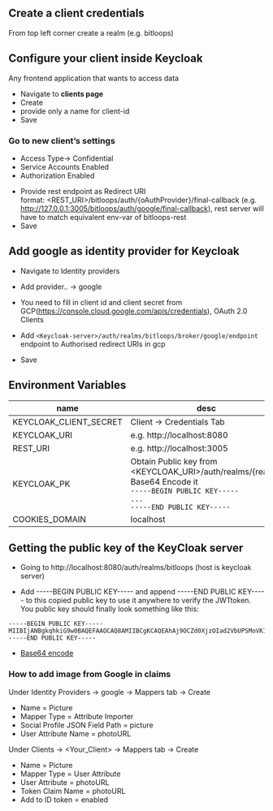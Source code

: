 ## Create a client credentials

From top left corner create a realm (e.g. bitloops)

## Configure your client inside Keycloak

Any frontend application that wants to access data

- Navigate to **clients page**
- Create
- provide only a name for client-id
- Save

### Go to new client’s **settings**

- Access Type-> Confidential
- Service Accounts Enabled
- Authorization Enabled

<!-- Finally provide a Redirect URI (uri of frontend app) and Save   -->

- Provide rest endpoint as Redirect URI  
  format: <REST_URI>/bitloops/auth/{oAuthProvider}/final-callback
  (e.g. http://127.0.0.1:3005/bitloops/auth/google/final-callback), rest server will have to match equivalent env-var of bitloops-rest
- Save
  <!-- We will use client ID and client Secret(From Credentials Tab of client) -->

## Add google as identity provider for Keycloak

- Navigate to Identity providers
- Add provider.. -> google
- You need to fill in client id and client secret from GCP(https://console.cloud.google.com/apis/credentials), OAuth 2.0 Clients
- Add `<Keycloak-server>/auth/realms/bitloops/broker/google/endpoint` endpoint to Authorised redirect URIs in gcp

- Save

## Environment Variables

| name                   | desc                                                                                                                                                          |
| ---------------------- | ------------------------------------------------------------------------------------------------------------------------------------------------------------- |
| KEYCLOAK_CLIENT_SECRET | Client -> Credentials Tab                                                                                                                                     |
| KEYCLOAK_URI           | e.g. http://localhost:8080                                                                                                                                    |
| REST_URI               | e.g. http://localhost:3005                                                                                                                                    |
| KEYCLOAK_PK            | Obtain Public key from <KEYCLOAK_URI>/auth/realms/{realm}, <br/>Base64 Encode it <br/>`-----BEGIN PUBLIC KEY-----` <br/>`...`<br/>`-----END PUBLIC KEY----- ` |
| COOKIES_DOMAIN         | localhost                                                                                                                                                     |

## Getting the public key of the KeyCloak server

- Going to http://localhost:8080/auth/realms/bitloops (host is keycloak server)

- Add -----BEGIN PUBLIC KEY----- and append -----END PUBLIC KEY----- to this copied public key to use it anywhere to verify the JWTtoken. You public key should finally look something like this:

```nodejs
-----BEGIN PUBLIC KEY-----
MIIBIjANBgkqhkiG9w0BAQEFAAOCAQ8AMIIBCgKCAQEAhAj9OCZd0XjzOIad2VbUPSMoVK1X8hdD2Ad+jUXCzhZJf0RaN6B+79AW5jSgceAgyAtLXiBayLlaqSjZM6oyti9gc2M2BXzoDKLye+Tgpftd72Zreb4HpwKGpVrJ3H3Ip5DNLSD4a1ovAJ6Sahjb8z34T8c1OCnf5j70Y7i9t3y/j076XIUU4vWpAhI9LRAOkSLqDUE5L/ZdPmwTgK91Dy1fxUQ4d02Ly4MTwV2+4OaEHhIfDSvakLBeg4jLGOSxLY0y38DocYzMXe0exJXkLxqHKMznpgGrbps0TPfSK0c3q2PxQLczCD3n63HxbN8U9FPyGeMrz59PPpkwIDAQAB
-----END PUBLIC KEY-----
```

- [Base64 encode](https://www.base64encode.org/)

### How to add image from Google in claims

Under Identity Providers -> google -> Mappers tab -> Create

- Name = Picture
- Mapper Type = Attribute Importer
- Social Profile JSON Field Path = picture
- User Attribute Name = photoURL

Under Clients -> <Your_Client> -> Mappers tab -> Create

- Name = Picture
- Mapper Type = User Attribute
- User Attribute = photoURL
- Token Claim Name = photoURL
- Add to ID token = enabled
